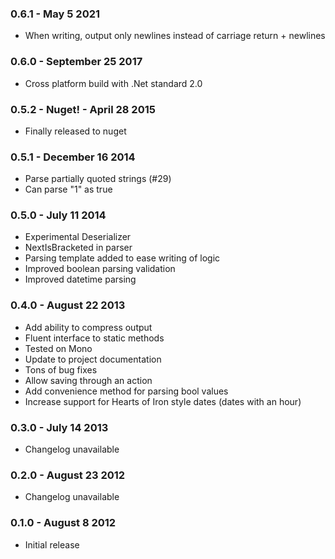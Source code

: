 ### 0.6.1 - May 5 2021
* When writing, output only newlines instead of carriage return + newlines

### 0.6.0 - September 25 2017
* Cross platform build with .Net standard 2.0

### 0.5.2 - Nuget! - April 28 2015
* Finally released to nuget

### 0.5.1 - December 16 2014
* Parse partially quoted strings (#29)
* Can parse "1" as true

### 0.5.0 - July 11 2014
* Experimental Deserializer
* NextIsBracketed in parser
* Parsing template added to ease writing of logic
* Improved boolean parsing validation
* Improved datetime parsing

### 0.4.0 - August 22 2013
* Add ability to compress output
* Fluent interface to static methods
* Tested on Mono
* Update to project documentation
* Tons of bug fixes
* Allow saving through an action
* Add convenience method for parsing bool values
* Increase support for Hearts of Iron style dates (dates with an hour)

### 0.3.0 - July 14 2013
* Changelog unavailable

### 0.2.0 - August 23 2012
* Changelog unavailable

### 0.1.0 - August 8 2012
* Initial release
